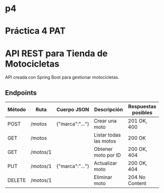 # p4
# **Práctica 4 PAT**
# API REST para Tienda de Motocicletas

API creada con Spring Boot para gestionar motocicletas.

## Endpoints

| Método | Ruta     | Cuerpo JSON | Descripción           | Respuestas posibles |
|--------|----------|-------------|------------------------|---------------------|
| POST   | /motos   | {"marca":"..."} | Crear una moto       | 201 OK, 400         |
| GET    | /motos   |             | Listar todas las motos | 200 OK              |
| GET    | /motos/1 |             | Obtener moto por ID    | 200 OK, 404         |
| PUT    | /motos/1 | {"marca":"..."} | Actualizar moto     | 200 OK, 404         |
| DELETE | /motos/1 |             | Eliminar moto          | 204 No Content      |
